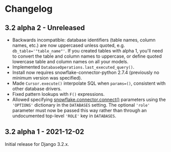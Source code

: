 # Changelog

## 3.2 alpha 2 - Unreleased

- Backwards incompatible: database identifiers (table names, column names,
  etc.) are now uppercased unless quoted, e.g. `db_table='"table_name"'`.
  If you created tables with alpha 1, you'll need to convert the table and
  column names to uppercase, or define quoted lowercase table and column names
  on all your models.
- Implemented `DatabaseOperations.last_executed_query()`.
- Install now requires snowflake-connector-python 2.7.4 (previously no minimum
  version was specified).
- Made `Cursor.execute()` interpolate SQL when `params=()`, consistent with
  other database drivers.
- Fixed pattern lookups with `F()` expressions.
- Allowed specifying [snowflake.connector.connect()](https://docs.snowflake.com/en/user-guide/python-connector-api.html#connect)
  parameters using the `'OPTIONS'` dictionary in the `DATABASES` setting. The
  optional `'role'` parameter must now be passed this way rather than through
  an undocumented top-level `'ROLE'` key in `DATABASES`.

## 3.2 alpha 1 - 2021-12-02

Initial release for Django 3.2.x.
